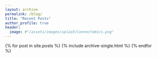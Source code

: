 ```yaml
---
layout: archive
permalink: /blog/
title: "Recent Posts"
author_profile: true
header:
  image: #"/assets/images/splash/Connectomics.png"
---
```


{% for post in site.posts %}
    {% include archive-single.html %}
{% endfor %}
